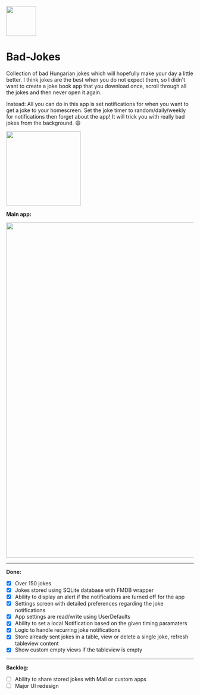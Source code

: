 <img src="http://i.imgur.com/FJq4iww.png" width="80px" />
<h1>Bad-Jokes</h1>

Collection of bad Hungarian jokes which will hopefully make your day a little better. I think jokes are the best when you do not expect them, so I didn't want to create a joke book app that you download once, scroll through all the jokes and then never open it again. 

Instead: All you can do in this app is set notifications for when you want to get a joke to your homescreen. Set the joke timer to random/daily/weekly for notifications then forget about the app! It will trick you with really bad jokes from the background. :smile:

<a href="https://itunes.apple.com/hu/app/apple-store/id1360622257?mt=8" target="_blank"><img src="https://i.imgur.com/y8YlOOH.png" width="200"></a>


**Main app:**

<img src="https://i.imgur.com/UlozJua.png" width="900px" />

___
**Done:**

- [x] Over 150 jokes
- [x] Jokes stored using SQLite database with FMDB wrapper
- [x] Ability to display an alert if the notifications are turned off for the app
- [x] Settings screen with detailed preferences regarding the joke notifications
- [x] App settings are read/write using UserDefaults
- [x] Ability to set a local Notification based on the given timing paramaters
- [x] Logic to handle recurring joke notifications
- [x] Store already sent jokes in a table, view or delete a single joke, refresh tableview content
- [x] Show custom empty views if the tableview is empty

___
**Backlog:**


- [ ] Ability to share stored jokes with Mail or custom apps
- [ ] Major UI redesign
